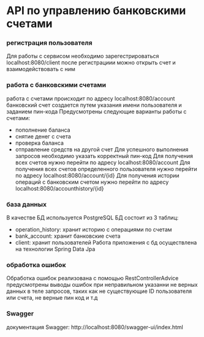 # API по управлению банковскими счетами
### регистрация пользователя
Для работы с сервисом необходимо зарегестрироваться localhost:8080/client
после регистрациии можно открыть счет и взаимодействовать с ним
### работа с банковскими счетами
работа с счетами происходит по адресу localhost:8080/account
банковский счет создается путем указания имени пользователя и заданием пин-кода
Предусмотрены следующие варианты работы с счетами:
- пополнение баланса
- снятие денег с счета
- проверка баланса
- отправление средств на другой счет
Для успешного выполнения запросов необходимо указать корректный пин-код
Для получения всех счетов нужно перейти по адресу localhost:8080/account
Для получения всех счетов определенного пользователя нужно перейти по адресу localhost:8080/account/{id}
Для получения истории операций с банковским счетом нужно перейти по адресу  
    localhost:8080/accounthistory/{id}
### база данных
В качестве БД используется PostgreSQL
БД состоит из 3 таблиц:
- operation_history: хранит историю с операциями по счетам
- bank_account: хранит банковские счета
- client: хранит пользователей
Работа приложения с бд осуществлена на технологии Spring Data Jpa
### обработка ошибок
Обработка ошибок реализована с помощью RestControllerAdvice
предусмотрены выводы ошибок при неправильном указанни не верных данных в теле запросов, таких как не существующие ID пользователя или счета, не верные пин код и т.д
### Swagger
документация Swagger: http://localhost:8080/swagger-ui/index.html